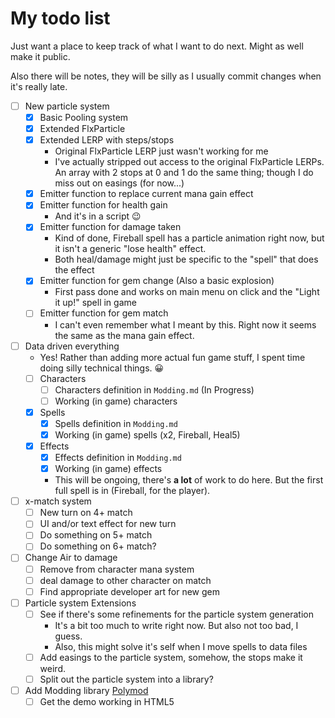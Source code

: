 # My todo list

Just want a place to keep track of what I want to do next. Might as well make it public.

Also there will be notes, they will be silly as I usually commit changes when it's really late.

- [ ] New particle system
  - [x] Basic Pooling system
  - [x] Extended FlxParticle
  - [x] Extended LERP with steps/stops
    - Original FlxParticle LERP just wasn't working for me
    - I've actually stripped out access to the original FlxParticle LERPs. An array with 2 stops at 0 and 1 do the same thing; though I do miss out on easings (for now...)
  - [x] Emitter function to replace current mana gain effect
  - [x] Emitter function for health gain
    - And it's in a script 😉
  - [x] Emitter function for damage taken
    - Kind of done, Fireball spell has a particle animation right now, but it isn't a generic "lose health" effect.
    - Both heal/damage might just be specific to the "spell" that does the effect
  - [x] Emitter function for gem change (Also a basic explosion)
    - First pass done and works on main menu on click and the "Light it up!" spell in game
  - [ ] Emitter function for gem match
    - I can't even remember what I meant by this. Right now it seems the same as the mana gain effect.
- [ ] Data driven everything
  - Yes! Rather than adding more actual fun game stuff, I spent time doing silly technical things. 😀
  - [ ] Characters
    - [ ] Characters definition in `Modding.md` (In Progress)
    - [ ] Working (in game) characters
  - [x] Spells
    - [x] Spells definition in `Modding.md`
    - [x] Working (in game) spells (x2, Fireball, Heal5)
  - [x] Effects
    - [x] Effects definition in `Modding.md`
    - [x] Working (in game) effects
    - This will be ongoing, there's **a lot** of work to do here. But the first full spell is in (Fireball, for the player).
- [ ] x-match system
  - [ ] New turn on 4+ match
  - [ ] UI and/or text effect for new turn
  - [ ] Do something on 5+ match
  - [ ] Do something on 6+ match?
- [ ] Change Air to damage
  - [ ] Remove from character mana system
  - [ ] deal damage to other character on match
  - [ ] Find appropriate developer art for new gem
- [ ] Particle system Extensions
  - [ ] See if there's some refinements for the particle system generation
    - It's a bit too much to write right now. But also not too bad, I guess.
    - Also, this might solve it's self when I move spells to data files
  - [ ] Add easings to the particle system, somehow, the stops make it weird.
  - [ ] Split out the particle system into a library?
- [ ] Add Modding library [Polymod](https://polymod.io/)
  - [ ] Get the demo working in HTML5